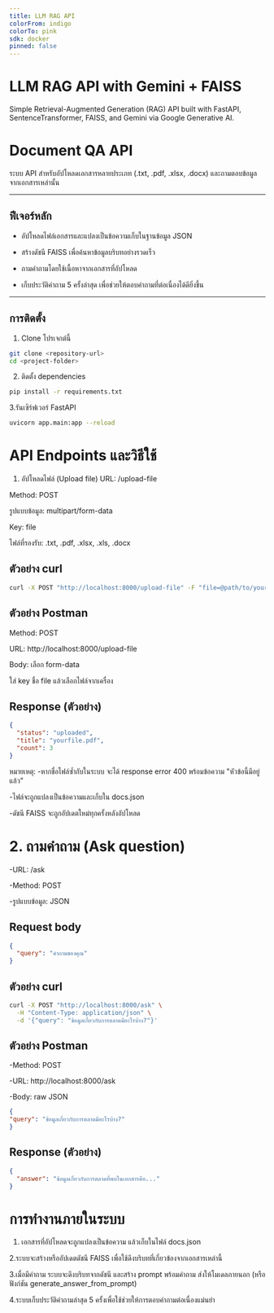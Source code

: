 ```yaml
---
title: LLM RAG API
colorFrom: indigo
colorTo: pink
sdk: docker
pinned: false
---
```


# LLM RAG API with Gemini + FAISS
Simple Retrieval-Augmented Generation (RAG) API built with FastAPI, SentenceTransformer, FAISS, and Gemini via Google Generative AI.

# Document QA API

ระบบ API สำหรับอัปโหลดเอกสารหลายประเภท (.txt, .pdf, .xlsx, .docx) และถามตอบข้อมูลจากเอกสารเหล่านั้น

---

## ฟีเจอร์หลัก

- อัปโหลดไฟล์เอกสารและแปลงเป็นข้อความเก็บในฐานข้อมูล JSON
  
- สร้างดัชนี FAISS เพื่อค้นหาข้อมูลบริบทอย่างรวดเร็ว
  
- ถามคำถามโดยใช้เนื้อหาจากเอกสารที่อัปโหลด
  
- เก็บประวัติคำถาม 5 ครั้งล่าสุด เพื่อช่วยให้ตอบคำถามที่ต่อเนื่องได้ดียิ่งขึ้น

---

## การติดตั้ง

1. Clone โปรเจกต์นี้

```bash
git clone <repository-url>
cd <project-folder>
```

2. ติดตั้ง dependencies
```bash
pip install -r requirements.txt
```

3.รันเซิร์ฟเวอร์ FastAPI
```bash
uvicorn app.main:app --reload
```

# API Endpoints และวิธีใช้
1. อัปโหลดไฟล์ (Upload file)
URL: /upload-file

Method: POST

รูปแบบข้อมูล: multipart/form-data

Key: file

ไฟล์ที่รองรับ: .txt, .pdf, .xlsx, .xls, .docx

## ตัวอย่าง curl
```bash
curl -X POST "http://localhost:8000/upload-file" -F "file=@path/to/yourfile.pdf"
```

## ตัวอย่าง Postman
Method: POST

URL: http://localhost:8000/upload-file

Body: เลือก form-data

ใส่ key ชื่อ file แล้วเลือกไฟล์จากเครื่อง

## Response (ตัวอย่าง)
```json
{
  "status": "uploaded",
  "title": "yourfile.pdf",
  "count": 3
}
```

หมายเหตุ:
-หากชื่อไฟล์ซ้ำกับในระบบ จะได้ response error 400 พร้อมข้อความ "หัวข้อนี้มีอยู่แล้ว"

-ไฟล์จะถูกแปลงเป็นข้อความและเก็บใน docs.json

-ดัชนี FAISS จะถูกอัปเดตใหม่ทุกครั้งหลังอัปโหลด

# 2. ถามคำถาม (Ask question)
-URL: /ask

-Method: POST

-รูปแบบข้อมูล: JSON

## Request body
```json
{
  "query": "คำถามของคุณ"
}
```
## ตัวอย่าง curl
```bash
curl -X POST "http://localhost:8000/ask" \
  -H "Content-Type: application/json" \
  -d '{"query": "ข้อมูลเกี่ยวกับการตลาดมีอะไรบ้าง?"}'

```
## ตัวอย่าง Postman
-Method: POST

-URL: http://localhost:8000/ask

-Body: raw JSON

```json
{
"query": "ข้อมูลเกี่ยวกับการตลาดมีอะไรบ้าง?"
}
```
## Response (ตัวอย่าง)
```json
{
  "answer": "ข้อมูลเกี่ยวกับการตลาดที่พบในเอกสารคือ..."
}
```
# การทำงานภายในระบบ

1. เอกสารที่อัปโหลดจะถูกแปลงเป็นข้อความ แล้วเก็บในไฟล์ docs.json
   
2.ระบบจะสร้างหรืออัปเดตดัชนี FAISS เพื่อใช้ดึงบริบทที่เกี่ยวข้องจากเอกสารเหล่านี้

3.เมื่อมีคำถาม ระบบจะดึงบริบทจากดัชนี และสร้าง prompt พร้อมคำถาม ส่งให้โมเดลภายนอก (หรือฟังก์ชัน generate_answer_from_prompt)

4.ระบบเก็บประวัติคำถามล่าสุด 5 ครั้งเพื่อใช้ช่วยให้การตอบคำถามต่อเนื่องแม่นยำ
